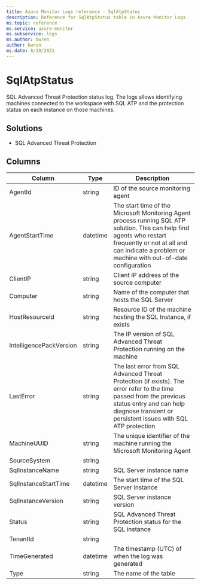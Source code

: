```yaml
---
title: Azure Monitor Logs reference - SqlAtpStatus
description: Reference for SqlAtpStatus table in Azure Monitor Logs.
ms.topic: reference
ms.service: azure-monitor
ms.subservice: logs
ms.author: bwren
author: bwren
ms.date: 8/19/2021
---
```


# SqlAtpStatus

 SQL Advanced Threat Protection status log. The logs allows identifying machines connected to the workspace with SQL ATP and the protection status on each instance on those machines.

## Solutions

- SQL Advanced Threat Protection




## Columns

|Column|Type|Description|
|---|---|---|
|AgentId|string|ID of the source monitoring agent|
|AgentStartTime|datetime|The start time of the Microsoft Monitoring Agent process running SQL ATP solution. This can help find agents who restart frequently or not at all and can indicate a problem or machine with out-of-date configuration|
|ClientIP|string|Client IP address of the source computer|
|Computer|string|Name of the computer that hosts the SQL Server|
|HostResourceId|string|Resource ID of the machine hosting the SQL Instance, if exists|
|IntelligencePackVersion|string|The IP version of SQL Advanced Threat Protection running on the machine|
|LastError|string|The last error from SQL Advanced Threat Protection (if exists). The error refer to the time passed from the previous status entry and can help diagnose transient or persistent issues with SQL ATP protection|
|MachineUUID|string|The unique identifier of the machine running the Microsoft Monitoring Agent|
|SourceSystem|string||
|SqlInstanceName|string|SQL Server instance name|
|SqlInstanceStartTime|datetime|The start time of the SQL Server instance|
|SqlInstanceVersion|string|SQL Server instance version|
|Status|string|SQL Advanced Threat Protection status for the SQL instance|
|TenantId|string||
|TimeGenerated|datetime|The timestamp (UTC) of when the log was generated|
|Type|string|The name of the table|
